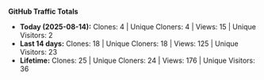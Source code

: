 
**GitHub Traffic Totals**

- **Today (2025-08-14):** Clones: 4 | Unique Cloners: 4 | Views: 15 | Unique Visitors: 2
- **Last 14 days:** Clones: 18 | Unique Cloners: 18 | Views: 125 | Unique Visitors: 23
- **Lifetime:** Clones: 25 | Unique Cloners: 24 | Views: 176 | Unique Visitors: 36
